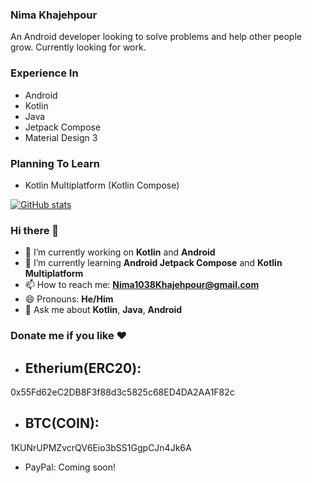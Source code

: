 ### Nima Khajehpour

An Android developer looking to solve problems and help other people grow. Currently looking for work.

### Experience In

  - Android
  - Kotlin
  - Java
  - Jetpack Compose
  - Material Design 3
  
 ### Planning To Learn
  
  - Kotlin Multiplatform (Kotlin Compose)
  

[![GitHub stats](https://github-readme-stats.vercel.app/api?username=NimaKhajehpour&show_icons=true&theme=transparent)](https://github.com/NimaKhajehpour)

### Hi there 👋

- 🔭 I’m currently working on **Kotlin** and **Android**
- 🌱 I’m currently learning **Android Jetpack Compose** and **Kotlin Multiplatform**
- 📫 How to reach me: **Nima1038Khajehpour@gmail.com**
- 😄 Pronouns: **He/Him**
- 💬 Ask me about **Kotlin**, **Java**, **Android**

### Donate me if you like ❤

- ## Etherium(ERC20): 

0x55Fd62eC2DB8F3f88d3c5825c68ED4DA2AA1F82c

- ## BTC(COIN):

1KUNrUPMZvcrQV6Eio3bSS1GgpCJn4Jk6A

- PayPal: Coming soon!


